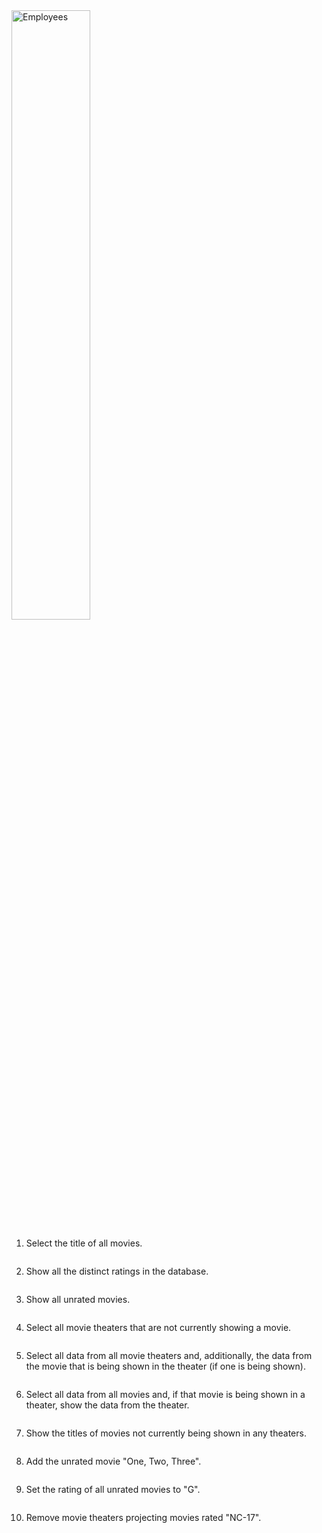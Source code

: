 <img src="https://upload.wikimedia.org/wikipedia/commons/f/ff/Sql_movie_theaters.png" alt="Employees" width="50%" class="center"/>

1. Select the title of all movies.

```sql

```

2. Show all the distinct ratings in the database.

```sql

```

3. Show all unrated movies.

```sql

```

4. Select all movie theaters that are not currently showing a movie.

```sql

```

5. Select all data from all movie theaters and, additionally, the data from the movie that is being shown in the theater (if one is being shown).

```sql

```

6. Select all data from all movies and, if that movie is being shown in a theater, show the data from the theater.

```sql

```

7. Show the titles of movies not currently being shown in any theaters.

```sql

```

8. Add the unrated movie "One, Two, Three".

```sql

```

9. Set the rating of all unrated movies to "G".

```sql

```

10. Remove movie theaters projecting movies rated "NC-17".

```sql

```
